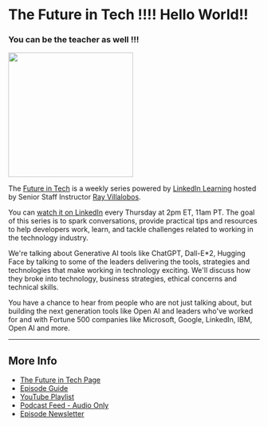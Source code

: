 # The Future in Tech !!!! Hello World!!

### You can be the teacher as well !!!

<img src="https://raybo.org/tfit-feed/images/artwork.jpg" width="250">

The [Future in Tech](https://go.raybo.org/tfit) is a weekly series powered by [LinkedIn Learning](https://www.linkedin.com/learning/) hosted by Senior Staff Instructor [Ray Villalobos](https://www.linkedin.com/in/planetoftheweb).

You can [watch it on LinkedIn](https://go.raybo.org/tfit-episodes) every Thursday at 2pm ET, 11am PT. The goal of this series is to spark conversations, provide practical tips and resources to help developers work, learn, and tackle challenges related to working in the technology industry.

We're talking about Generative AI tools like ChatGPT, Dall-E\*2, Hugging Face by talking to some of the leaders delivering the tools, strategies and technologies that make working in technology exciting. We'll discuss how they broke into technology, business strategies, ethical concerns and technical skills.

You have a chance to hear from people who are not just talking about, but building the next generation tools like Open AI and leaders who've worked for and with Fortune 500 companies like Microsoft, Google, LinkedIn, IBM, Open AI and more.

---

## More Info

-   [The Future in Tech Page](https://go.raybo.org/tfit)
-   [Episode Guide](https://go.raybo.org/tfit-episodes)
-   [YouTube Playlist](https://go.raybo.org/tfit-youtube)
-   [Podcast Feed - Audio Only](https://go.raybo.org/tfit-feed-audio)
-   [Episode Newsletter](https://go.raybo.org/tfit-newsletter)
